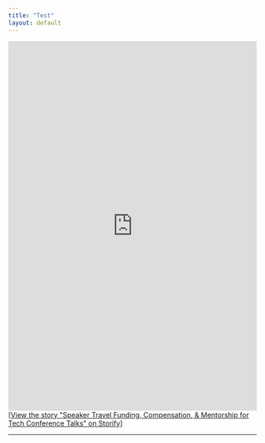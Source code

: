 ```yaml
---
title: "Test"
layout: default
---
```



<div class="storify"><iframe src="http://storify.com/cczona/speaker-travel-funding-pay-talk-development-suppor/embed?header=false&border=false" width="100%" height="750" frameborder="no" allowtransparency="true"></iframe><script src="http://storify.com/cczona/speaker-travel-funding-pay-talk-development-suppor.js?header=false&border=false"></script><noscript>[<a href="http://storify.com/cczona/speaker-travel-funding-pay-talk-development-suppor" target="_blank">View the story "Speaker Travel Funding, Compensation, & Mentorship for Tech Conference Talks" on Storify</a>]</noscript></div>

<hr/>